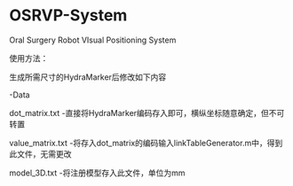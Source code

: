 # OSRVP-System

Oral Surgery Robot VIsual Positioning System

使用方法：

生成所需尺寸的HydraMarker后修改如下内容

-Data

dot_matrix.txt     -直接将HydraMarker编码存入即可，横纵坐标随意确定，但不可转置

value_matrix.txt  -将存入dot_matrix的编码输入linkTableGenerator.m中，得到此文件，无需更改

model_3D.txt      -将注册模型存入此文件，单位为mm
